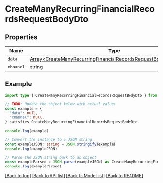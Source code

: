 
# CreateManyRecurringFinancialRecordsRequestBodyDto


## Properties

Name | Type
------------ | -------------
`data` | [Array&lt;CreateManyRecurringFinancialRecordsRequestBodyDtoDataInner&gt;](CreateManyRecurringFinancialRecordsRequestBodyDtoDataInner.md)
`channel` | string

## Example

```typescript
import type { CreateManyRecurringFinancialRecordsRequestBodyDto } from '@usesofia/pegasus-core-api-sdk'

// TODO: Update the object below with actual values
const example = {
  "data": null,
  "channel": null,
} satisfies CreateManyRecurringFinancialRecordsRequestBodyDto

console.log(example)

// Convert the instance to a JSON string
const exampleJSON: string = JSON.stringify(example)
console.log(exampleJSON)

// Parse the JSON string back to an object
const exampleParsed = JSON.parse(exampleJSON) as CreateManyRecurringFinancialRecordsRequestBodyDto
console.log(exampleParsed)
```

[[Back to top]](#) [[Back to API list]](../README.md#api-endpoints) [[Back to Model list]](../README.md#models) [[Back to README]](../README.md)


